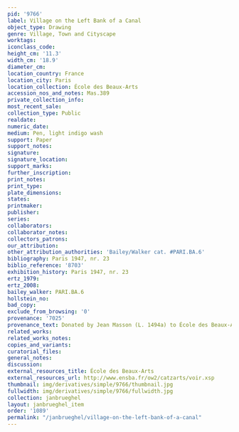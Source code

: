 ```yaml
---
pid: '9766'
label: Village on the Left Bank of a Canal
object_type: Drawing
genre: Village, Town and Cityscape
worktags:
iconclass_code:
height_cm: '11.3'
width_cm: '18.9'
diameter_cm:
location_country: France
location_city: Paris
location_collection: École des Beaux-Arts
accession_nos_and_notes: Mas.389
private_collection_info:
most_recent_sale:
collection_type: Public
realdate:
numeric_date:
medium: Pen, light indigo wash
support: Paper
support_notes:
signature:
signature_location:
support_marks:
further_inscription:
print_notes:
print_type:
plate_dimensions:
states:
printmaker:
publisher:
series:
collaborators:
collaborator_notes:
collectors_patrons:
our_attribution:
other_attribution_authorities: 'Bailey/Walker cat. #PARI.BA.6'
bibliography: Paris 1947, nr. 23
biblio_reference: '8703'
exhibition_history: Paris 1947, nr. 23
ertz_1979:
ertz_2008:
bailey_walker: PARI.BA.6
hollstein_no:
bad_copy:
exclude_from_browsing: '0'
provenance: '7025'
provenance_text: Donated by Jean Masson (L. 1494a) to École des Beaux-Arts, 1925
related_works:
related_works_notes:
copies_and_variants:
curatorial_files:
general_notes:
discussion:
external_resources_title: École des Beaux-Arts
external_resources_url: http://www.ensba.fr/ow2/catzarts/voir.xsp
thumbnail: img/derivatives/simple/9766/thumbnail.jpg
fullwidth: img/derivatives/simple/9766/fullwidth.jpg
collection: janbrueghel
layout: janbrueghel_item
order: '1089'
permalink: "/janbrueghel/village-on-the-left-bank-of-a-canal"
---
```

